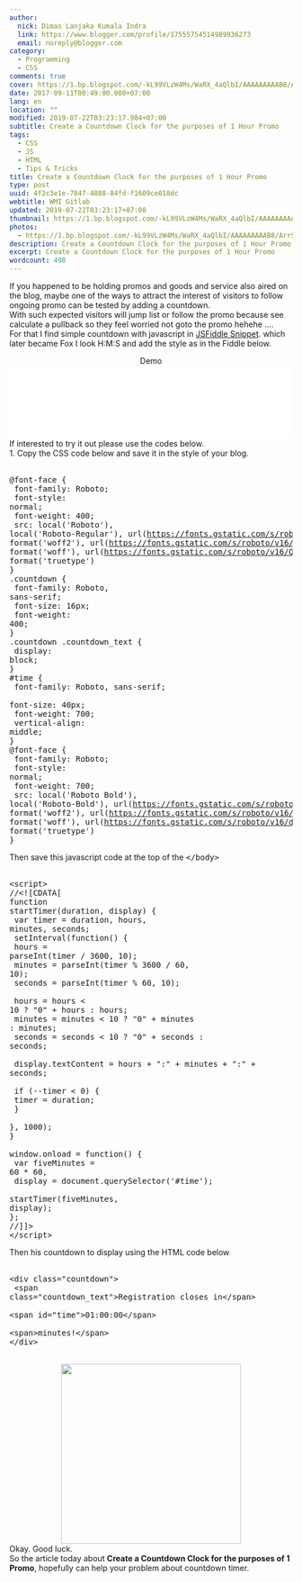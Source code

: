 ```yaml
---
author:
  nick: Dimas Lanjaka Kumala Indra
  link: https://www.blogger.com/profile/17555754514989936273
  email: noreply@blogger.com
category:
  - Programming
  - CSS
comments: true
cover: https://1.bp.blogspot.com/-kL99VLzW4Ms/WaRX_4aQlbI/AAAAAAAAAB8/ArrS1QtEfG84W6z8Fj_caMdA-_J9ycrwwCLcBGAs/s320/5bfe82185dce9a2a58dee19d3c102139--status-younique-presenter.jpg
date: 2017-09-11T00:49:00.000+07:00
lang: en
location: ""
modified: 2019-07-22T03:23:17.984+07:00
subtitle: Create a Countdown Clock for the purposes of 1 Hour Promo
tags:
  - CSS
  - JS
  - HTML
  - Tips & Tricks
title: Create a Countdown Clock for the purposes of 1 Hour Promo
type: post
uuid: 4f2c3e1e-7847-4888-84fd-f1609ce018dc
webtitle: WMI Gitlab
updated: 2019-07-22T03:23:17+07:00
thumbnail: https://1.bp.blogspot.com/-kL99VLzW4Ms/WaRX_4aQlbI/AAAAAAAAAB8/ArrS1QtEfG84W6z8Fj_caMdA-_J9ycrwwCLcBGAs/s320/5bfe82185dce9a2a58dee19d3c102139--status-younique-presenter.jpg
photos:
  - https://1.bp.blogspot.com/-kL99VLzW4Ms/WaRX_4aQlbI/AAAAAAAAAB8/ArrS1QtEfG84W6z8Fj_caMdA-_J9ycrwwCLcBGAs/s320/5bfe82185dce9a2a58dee19d3c102139--status-younique-presenter.jpg
description: Create a Countdown Clock for the purposes of 1 Hour Promo
excerpt: Create a Countdown Clock for the purposes of 1 Hour Promo
wordcount: 498
---
```


If you happened to be holding promos and goods and service also aired on     the blog, maybe one of the ways to attract the interest of visitors to     follow ongoing promo can be tested by adding a countdown.<br>With such expected visitors will jump list or follow the promo because see     calculate a pullback so they feel worried not goto the promo hehehe ....<br>For that I find simple countdown with javascript in  <a alt="jsfiddle" href="https://jsfiddle.net/dimaslanjaka/e0sjfjy6/" rel="noopener noreferer nofollow" target="_top" title="JSFiddle">JSFiddle Snippet</a>.  which later became Fox I look H:M:S and add the style as in the Fiddle     below. <br><center>Demo</center><script async="" src="//jsfiddle.net/dimaslanjaka/e0sjfjy6/embed/result/"></script><noscript><iframe width="100%" height="130" src="//jsfiddle.net/dimaslanjaka/e0sjfjy6/embedded/result/" allowfullscreen="allowfullscreen" frameborder="0" scrolling="no"></iframe></noscript><br>If interested to try it out please use the codes below.<br>1. Copy the CSS code below and save it in the style of your blog.<br><script async="" src="//jsfiddle.net/dimaslanjaka/e0sjfjy6/embed/css/dark/"></script> <br><pre>@font-face {<br>  font-family: Roboto;<br>  font-style: normal;<br>  font-weight: 400;<br>  src: local('Roboto'), local('Roboto-Regular'), url(https://fonts.gstatic.com/s/roboto/v16/CWB0XYA8bzo0kSThX0UTuA.woff2) format('woff2'), url(https://fonts.gstatic.com/s/roboto/v16/2UX7WLTfW3W8TclTUvlFyQ.woff) format('woff'), url(https://fonts.gstatic.com/s/roboto/v16/QHD8zigcbDB8aPfIoaupKOvvDin1pK8aKteLpeZ5c0A.ttf) format('truetype')<br>}<br>.countdown {<br>  font-family: Roboto, sans-serif;<br>  font-size: 16px;<br>  font-weight: 400;<br>}<br>.countdown .countdown_text {<br>  display: block;<br>}<br>#time {<br>  font-family: Roboto, sans-serif;<br>  font-size: 40px;<br>  font-weight: 700;<br>  vertical-align: middle;<br>}<br>@font-face {<br>  font-family: Roboto;<br>  font-style: normal;<br>  font-weight: 700;<br>  src: local('Roboto Bold'), local('Roboto-Bold'), url(https://fonts.gstatic.com/s/roboto/v16/d-6IYplOFocCacKzxwXSOFtXRa8TVwTICgirnJhmVJw.woff2) format('woff2'), url(https://fonts.gstatic.com/s/roboto/v16/d-6IYplOFocCacKzxwXSOD8E0i7KZn-EPnyo3HZu7kw.woff) format('woff'), url(https://fonts.gstatic.com/s/roboto/v16/d-6IYplOFocCacKzxwXSOCZ2oysoEQEeKwjgmXLRnTc.ttf) format('truetype')<br>}<br></pre>Then save this javascript code at the top of the <kbd>&lt;/body&gt;</kbd><br><script async="" src="//jsfiddle.net/dimaslanjaka/e0sjfjy6/embed/js/dark/"></script> <br><pre>&lt;script&gt;<br>//&lt;![CDATA[<br>function startTimer(duration, display) {<br>  var timer = duration, hours, minutes, seconds;<br>  setInterval(function() {<br>    hours = parseInt(timer / 3600, 10);<br>    minutes = parseInt(timer % 3600 / 60, 10);<br>    seconds = parseInt(timer % 60, 10);<br><br>    hours = hours &lt; 10 ? "0" + hours : hours;<br>    minutes = minutes &lt; 10 ? "0" + minutes : minutes;<br>    seconds = seconds &lt; 10 ? "0" + seconds : seconds;<br><br>    display.textContent = hours + ":" + minutes + ":" + seconds;<br><br>    if (--timer &lt; 0) {<br>      timer = duration;<br>    }<br>  }, 1000);<br>}<br><br>window.onload = function() {<br>  var fiveMinutes = 60 * 60,<br>    display = document.querySelector('#time');<br>  startTimer(fiveMinutes, display);<br>};<br>//]]&gt;<br>&lt;/script&gt;<br></pre>Then his countdown to display using the HTML code below <br><script async="" src="//jsfiddle.net/dimaslanjaka/e0sjfjy6/embed/html/dark/"></script> <br><pre>&lt;div class="countdown"&gt;<br>  &lt;span class="countdown_text"&gt;Registration closes in&lt;/span&gt;<br>  &lt;span id="time"&gt;01:00:00&lt;/span&gt;<br>  &lt;span&gt;minutes!&lt;/span&gt;<br>&lt;/div&gt;<br></pre><br><div class="separator" style="clear: both; text-align: center;"><a href="https://1.bp.blogspot.com/-kL99VLzW4Ms/WaRX_4aQlbI/AAAAAAAAAB8/ArrS1QtEfG84W6z8Fj_caMdA-_J9ycrwwCLcBGAs/s1600/5bfe82185dce9a2a58dee19d3c102139--status-younique-presenter.jpg" imageanchor="1" style="margin-left: 1em; margin-right: 1em;" rel="noopener noreferer nofollow"><img border="0" data-original-height="236" data-original-width="236" height="320" src="https://1.bp.blogspot.com/-kL99VLzW4Ms/WaRX_4aQlbI/AAAAAAAAAB8/ArrS1QtEfG84W6z8Fj_caMdA-_J9ycrwwCLcBGAs/s320/5bfe82185dce9a2a58dee19d3c102139--status-younique-presenter.jpg" width="320"></a></div>Okay. Good luck.  <br>So the article today about <b>Create a Countdown Clock for the purposes of 1 Promo</b>, hopefully can help your problem about countdown timer.